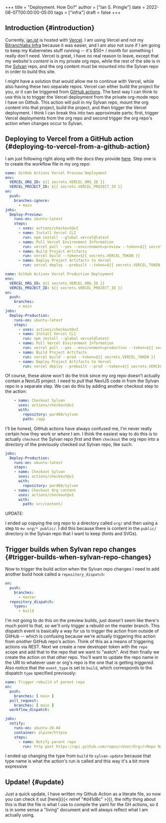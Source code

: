 +++
title = "Deployment. How Do?"
author = ["Ian S. Pringle"]
date = 2022-08-07T00:00:00-05:00
tags = ["infra"]
draft = false
+++

## Introduction {#introduction}

Currently, [ian.ist](https://ian.ist) is hosted with [Vercel](https://vercel.com). I am using Vercel and not my
[Bitranchlabs Infra](https://gitlab.com/bitranchlabs/ops) because it was easier, and I am also not sure if I am going to
keep my Kubernetes stuff running -- it's $50+ / month for something I really
don't need. Vercel is great, I have no real reason to leave, except that my
website's _content_ is in my private org repo, while the rest of the site is in
the [Sylvan](https://github.com/pard68/sylvan) repo, and the org content must be mounted into the Sylvan repo in order
to build this site.

I might have a solution that would allow me to continue with Vercel, while also
having these two separate repos. Vercel can either build the project for you, or
it can be triggered from [GitHub actions](https://vercel.com/docs/concepts/git/vercel-for-github#using-github-actions). The best way I can think to use this is
to trigger the Vercel deployment from the private org-mode repo I have on Github.
This action will pull in my Sylvan repo, mount the org content into that project,
build the project, and then trigger the Vercel deployment. I think I can break this
into two approximate parts; first, trigger Vercel deployments from the org repo
and second trigger the org repo's action when changes occur to Sylvan.


## Deploying to Vercel from a GitHub action {#deploying-to-vercel-from-a-github-action}

I am just following right along with the docs they provide [here](https://vercel.com/support/articles/how-can-i-use-github-actions-with-vercel). Step one is to
create the workflow file in my org repo:

<a id="code-snippet--Github Action for deploying non-prod"></a>
```yaml
name: GitHub Actions Vercel Preview Deployment
env:
  VERCEL_ORG_ID: ${{ secrets.VERCEL_ORG_ID }}
  VERCEL_PROJECT_ID: ${{ secrets.VERCEL_PROJECT_ID }}
on:
  push:
    branches-ignore:
      - main
jobs:
  Deploy-Preview:
    runs-on: ubuntu-latest
    steps:
      - uses: actions/checkout@v2
      - name: Install Vercel CLI
        run: npm install --global vercel@latest
      - name: Pull Vercel Environment Information
        run: vercel pull --yes --environment=preview --token=${{ secrets.VERCEL_TOKEN }}
      - name: Build Project Artifacts
        run: vercel build --token=${{ secrets.VERCEL_TOKEN }}
      - name: Deploy Project Artifacts to Vercel
        run: vercel deploy --prebuilt --token=${{ secrets.VERCEL_TOKEN }}
```

<a id="code-snippet--Github Action for deploying prod"></a>
```yaml
name: GitHub Actions Vercel Production Deployment
env:
  VERCEL_ORG_ID: ${{ secrets.VERCEL_ORG_ID }}
  VERCEL_PROJECT_ID: ${{ secrets.VERCEL_PROJECT_ID }}
on:
  push:
    branches:
      - main
jobs:
  Deploy-Production:
    runs-on: ubuntu-latest
    steps:
      - uses: actions/checkout@v2
      - name: Install Vercel CLI
        run: npm install --global vercel@latest
      - name: Pull Vercel Environment Information
        run: vercel pull --yes --environment=production --token=${{ secrets.VERCEL_TOKEN }}
      - name: Build Project Artifacts
        run: vercel build --prod --token=${{ secrets.VERCEL_TOKEN }}
      - name: Deploy Project Artifacts to Vercel
        run: vercel deploy --prebuilt --prod --token=${{ secrets.VERCEL_TOKEN }}
```

Of course, these alone won't do the trick since my org repo doesn't actually
contain a NextJS project. I need to _pull_ that NextJS code in from the Sylvan
repo in a separate step. We can do this by adding another checkout step to the
action:

```yaml
    - name: Checkout Sylvan
      uses: actions/checkout@v2
      with:
        repository: pard68/sylvan
        path: /app
```

I'll be honest, GitHub actions have always confused me, I'm never really certain
how they work or _where_ I am. I think the easiest way to do this is to actually
`checkout` the Sylvan repo _first_ and then `checkout` the org repo into a directory
of the previously checked out Sylvan repo, like such:

```yaml
jobs:
  Deploy-Production:
    runs-on: ubuntu-latest
    steps:
    - name: Checkout Sylvan
      uses: actions/checkout@v2
      with:
        repository: pard68/sylvan
    - name: Checkout Org content
      uses: actions/checkout@v2
      with:
        path: src/content/
```

UPDATE:

I ended up copying the org repo to a directory called `org/` and then using a
step to `mv org/* public/`. I did this because there is content in the `public/`
directory in the Sylvan repo that I want to keep (fonts and SVGs).


## Trigger builds when Sylvan repo changes {#trigger-builds-when-sylvan-repo-changes}

Now to trigger the build action when the Sylvan repo changes I need to add
another build hook called a `repository_dispatch`:

```yaml
on:
  push:
    branches:
      - master
  repository_dispatch:
    types:
      - build
```

I'm not going to do this on the preview builds, just doesn't seem like there's
much point to that, so we'll only trigger a rebuild on the master branch. This
dispatch event is basically a way for us to trigger the action from outside of
GitHub -- which is confusing because we're actually triggering this action from
_another_ GitHub repo's action. Think of this as a means of triggering actions
via REST. Next we create a new developer token with the `repo` scope and add
that to the repo that we want to "watch". And then finally we create the action
on that other repo. You'll want to update the repo name in the URI to
whatever user or org's repo is the one that is getting _triggered_. Also notice
that the `event_type` is set to `build`, which corresponds to the dispatch
`type` specified previously:

```yaml
name: Trigger rebuild of parent repo
on:
  push:
    branches: [ main ]
  pull_request:
    branches: [ main ]
  workflow_dispatch:

jobs:
  notify:
    runs-on: ubuntu-20.04
    container: alpine/httpie
    steps:
      - name: Notify parent repo
        run: http post https://api.github.com/repos/<User/Org>/<Repo Name>/dispatches "Authorization:token ${{ secrets.NOTIFY_TOKEN }}" event_type=build --ignore-stdin
```

I ended up changing the type from `build` to `sylvan-update` because that type
name is what the action's run is called and this way it's a bit more expressive


## Update! {#update}

Just a quick update, I have written my Github Action as a literate file, so now
you can check it out [here]({{< relref "#d41d8c" >}}), the nifty thing about this is that the file is what I
use to compile the yaml for the GH actions, so it is in some sense a "living"
document and will always reflect what I am actually using.
